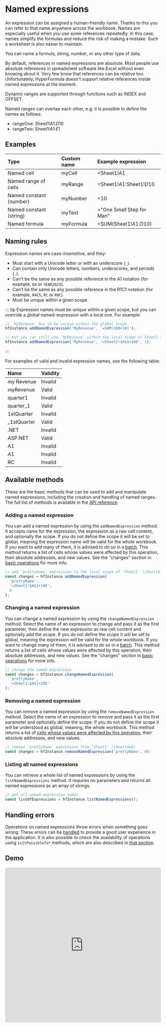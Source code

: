 # Named expressions

An expression can be assigned a human-friendly name. Thanks to this you can
refer to that name anywhere across the workbook. Names are especially useful
when you use some references repeatedly. In this case, names simplify the
formulas and reduce the risk of making a mistake. Such a worksheet is also
easier to maintain.

You can name a formula, string, number, or any other type of data.

By default, references in named expressions are absolute. Most people use
absolute references in spreadsheet software like Excel without even knowing
about it. Very few know that references can be relative too. Unfortunately,
HyperFormula doesn't support relative references inside named expressions at the
moment.

Dynamic ranges are supported through functions such as INDEX and OFFSET.

Named ranges can overlap each other, e.g. it is possible to define the names as
follows:

- rangeOne: Sheet1!$A$1:$D$10
- rangeTwo: Sheet1!$A$1:$E$1

## Examples

| Type                    | Custom name | Example expression        |
|:------------------------|:------------|:--------------------------|
| Named cell              | myCell      | =Sheet1!$A$1              |
| Named range of cells    | myRange     | =Sheet1!$A$1:Sheet1!$D$10 |
| Named constant (number) | myNumber    | =10                       |
| Named constant (string) | myText      | ="One Small Step for Man" |
| Named formula           | myFormula   | =SUM(Sheet1!$A$1:$D$10)   |

## Naming rules

Expression names are case-insensitive, and they:

- Must start with a Unicode letter or with an underscore (`_`).
- Can contain only Unicode letters, numbers, underscores, and periods (`.`).
- Can't be the same as any possible reference in the A1 notation (for example,
  `Q4` or `YEAR2023`).
- Can't be the same as any possible reference in the R1C1 notation (for example,
  `R4C5`, `RC` or `R0C`).
- Must be unique within a given scope.

::: tip
Expression names must be unique within a given scope, but you can override a
global named-expression with a local one. For example:

```javascript
// `MyRevenue` has to be unique within the global scope
hfInstance.addNamedExpression('MyRevenue', '=SUM(100+10)');

// but you can still use `MyRevenue` within the local scope of Sheet2 (sheetId = 1)
hfInstance.addNamedExpression('MyRevenue', '=Sheet2!$A$1+100', 1);
```
:::

For examples of valid and invalid expression names, see the following table:

| Name         | Validity |
| :----------- | :------- |
| my Revenue   | Invalid  |
| myRevenue    | Valid    |
| quarter1     | Invalid  |
| quarter_1    | Valid    |
| 1stQuarter   | Invalid  |
| _1stQuarter | Valid    |
| .NET         | Invalid  |
| ASP.NET      | Valid    |
| A1           | Invalid  |
| $A$1         | Invalid  |
| RC           | Invalid  |

## Available methods

These are the basic methods that can be used to add and manipulate named
expressions, including the creation and handling of named ranges. The full list
of methods is available in the [API reference](../api).

### Adding a named expression

You can add a named expression by using the `addNamedExpression` method. It
accepts name for the expression, the expression as a raw cell content, and
optionally the scope. If you do not define the scope it will be set to global,
meaning the expression name will be valid for the whole workbook. If you want to
add many of them, it is advised to do so in a [batch](batch-operations.md). This
method returns a list of cells whose values were affected by this operation,
their absolute addresses, and new values. See the "changes" section in
[basic operations](basic-operations) for more info.

```javascript
// add 'prettyName' expression to the local scope of 'Sheet1' (sheetId = 0)
const changes = hfInstance.addNamedExpression(
  'prettyName',
  '=Sheet1!$A$1+100',
  0
);
```

### Changing a named expression

You can change a named expression by using the `changeNamedExpression` method.
Select the name of an expression to change and pass it as the first parameter,
then define the new expression as raw cell content and optionally add the scope.
If you do not define the scope it will be set to global, meaning the expression
will be valid for the whole workbook. If you want to change many of them, it is
advised to do so in a [batch](batch-operations.md). This method returns a list
of cells whose values were affected by this operation, their absolute addresses,
and new values. See the "changes" section in
[basic operations](basic-operations) for more info.

```javascript
// change the named expression
const changes = hfInstance.changeNamedExpression(
  'prettyName',
  '=Sheet1!$A$1+200'
);
```

### Removing a named expression

You can remove a named expression by using the `removeNamedExpression` method.
Select the name of an expression to remove and pass it as the first parameter
and optionally define the scope. If you do not define the scope it will be
understood as global, meaning, the whole workbook. This method returns a list of
[cells whose values were affected by this operation](basic-operations.md#what-are-the-changes),
their absolute addresses, and new values.

```javascript
// remove 'prettyName' expression from 'Sheet1' (sheetId=0)
const changes = hfInstance.removeNamedExpression('prettyName', 0);
```

### Listing all named expressions

You can retrieve a whole list of named expressions by using the
`listNamedExpressions` method. It requires no parameters and returns all named
expressions as an array of strings.

```javascript
// get all named-expression names
const listOfExpressions = hfInstance.listNamedExpressions();
```

## Handling errors

Operations on named expressions throw errors when something goes wrong. These
errors can be [handled](basic-operations.md#handling-an-error) to provide a good
user experience in the application. It is also possible to check the
availability of operations using `isItPossibleTo*` methods, which are also
described in [that section](basic-operations#isitpossibleto-methods).

## Demo

<iframe
  src="https://codesandbox.io/embed/github/handsontable/hyperformula-demos/tree/2.4.x/named-expressions?autoresize=1&fontsize=11&hidenavigation=1&theme=light&view=preview"
  style="width:100%; height:500px; border:0; border-radius: 4px; overflow:hidden;"
  title="handsontable/hyperformula-demos: named-expressions"
  allow="accelerometer; ambient-light-sensor; camera; encrypted-media; geolocation; gyroscope; hid; microphone; midi; payment; usb; vr; xr-spatial-tracking"
  sandbox="allow-autoplay allow-forms allow-modals allow-popups allow-presentation allow-same-origin allow-scripts">
</iframe>
